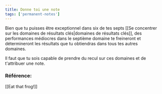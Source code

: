 ```yaml
---
title: Donne toi une note
tags: ['permanent-notes']
---
```


Bien que tu puisses être exceptionnel dans six de tes septs [[Se concentrer sur les domaines de résultats clés|domaines de résultats clés]], des performances médiocres dans le septième domaine te freineront et détermineront les résultats que tu obtiendras dans tous tes autres domaines. 

Il faut que tu sois capable de prendre du recul sur ces domaines et de t'attribuer une note. 

### Référence:
[[Eat that frog!]]
